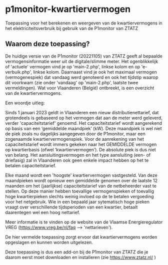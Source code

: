 # p1monitor-kwartiervermogen
Toepassing voor het berekenen en weergeven van de kwartiervermogens in het elektriciteitsverbruik bij gebruik van de P1monitor van ZTATZ

## Waarom deze toepassing?

De huidige versie van de P1monitor (20221105) van ZTATZ geeft al bepaalde vermogensinformatie weer uit de digitale/slimme meter.
Het ogenblikkelijk of 'actuele' vermogen vind je op 'main-2.php', linkse kolom en op 'e-verbuik.php', linkse kolom.
Daarnaast vind je ook het maximaal vermogen (vermogenespiek) dat vandaag werd genoteerd en ook het tijdstip waarop dit voorkwam (zie onder 'vandaag' op 'main-2.php', laatste twee vermeldingen).
Wat voor Vlaanderen (België) ontbreekt, is een overzicht van de kwartiervermogens.

Een woordje uitleg:

Sinds 1 januari 2023 geldt in Vlaanderen een nieuw distributienettarief, dat grotendeels is gebaseerd op het vermogen dat aan de meter werd geleverd, verder 'capaciteitstarief' genoemd. Het capaciteitstarief wordt aangerekend op basis van een ‘gemiddelde maandpiek’ (kW). Deze maandpiek is wel niet de piek zoals nu dagelijks aangegeven door de P1monitor, maar een zogenaamde kwartiervermogenspiek. Voor de aanrekening van het capaciteitstarief wordt immers gekeken naar het GEMIDDELDE vermogen op kwartierbasis (ofwel ‘kwartiervermogen’). De absolute piek is dus niet van belang. Het aansluitingsvermogen en het type aansluiting (een- of driefasig) zal in Vlaanderen ook geen enkele impact hebben op het te betalen capaciteitstarief.

Elke maand wordt een 'hoogste' kwartiervermogen vastgesteld. Van deze maandpieken wordt opnieuw een gemiddelde genomen over de laatste 12 maanden om het (jaarlijkse) capaciteitstarief van de netbeheerder vast te stellen. Op deze manier hebben toevallige vermogenspieken of toevallig hoge kwartierpieken slechts weinig invloed op de te betalen vergoeding voor het netgebruik. Wie in een bepaald jaar sytematisch hoge pieken vraagt over verschillende tijdsperioden van een kwartier, betaalt daarentegen wel een hoog nettarief.

Meer informatie is te vinden op de website van de Vlaamse Energieregulator VREG (https://www.vreg.be/nl/faq --> 'nettarieven').

De hier vermelde toepassing zorgt ervoor dat kwartiervermogens worden opgeslagen en kunnen worden uitgelezen.

Deze toepassing is dus een add-on bij de P1monitor van ZTATZ die je daarom eerst moet downloaden en installeren (zie https://www.ztatz.nl/ )

